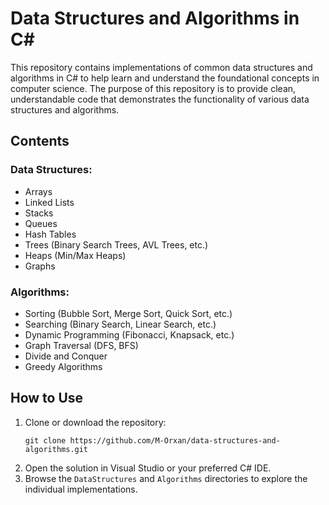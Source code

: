 # Data Structures and Algorithms in C#

This repository contains implementations of common data structures and algorithms in C# to help learn and understand the foundational concepts in computer science. The purpose of this repository is to provide clean, understandable code that demonstrates the functionality of various data structures and algorithms.

## Contents

### Data Structures:
- Arrays
- Linked Lists
- Stacks
- Queues
- Hash Tables
- Trees (Binary Search Trees, AVL Trees, etc.)
- Heaps (Min/Max Heaps)
- Graphs

### Algorithms:
- Sorting (Bubble Sort, Merge Sort, Quick Sort, etc.)
- Searching (Binary Search, Linear Search, etc.)
- Dynamic Programming (Fibonacci, Knapsack, etc.)
- Graph Traversal (DFS, BFS)
- Divide and Conquer
- Greedy Algorithms

## How to Use

1. Clone or download the repository:
   ```
   git clone https://github.com/M-Orxan/data-structures-and-algorithms.git
   ```
2. Open the solution in Visual Studio or your preferred C# IDE.
3. Browse the `DataStructures` and `Algorithms` directories to explore the individual implementations.
